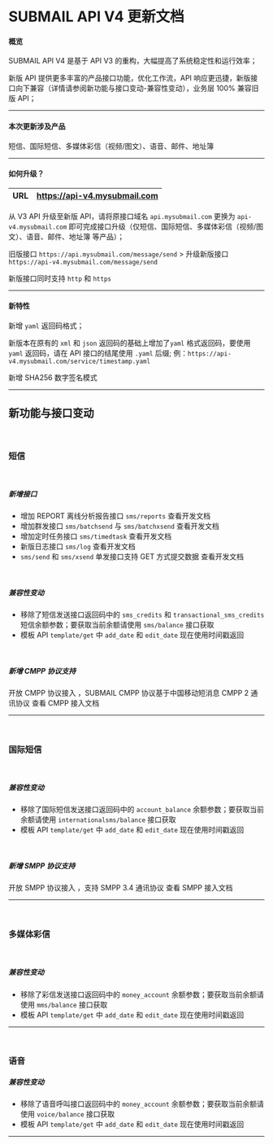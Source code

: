 # SUBMAIL API V4 更新文档



#### 概览

SUBMAIL API V4 是基于 API V3 的重构，大幅提高了系统稳定性和运行效率；

新版 API 提供更多丰富的产品接口功能，优化工作流，API 响应更迅捷，新版接口向下兼容（详情请参阅新功能与接口变动-兼容性变动），业务层 100% 兼容旧版 API；

------



#### 本次更新涉及产品

短信、国际短信、多媒体彩信（视频/图文）、语音、邮件、地址簿

------



#### 如何升级？

| URL  | https://api-v4.mysubmail.com |
| ---- | ---------------------------- |

从 V3 API 升级至新版 API，请将原接口域名 `api.mysubmail.com` 更换为 `api-v4.mysubmail.com` 即可完成接口升级（仅短信、国际短信、多媒体彩信（视频/图文）、语音、邮件、地址簿 等产品）；

旧版接口 `https://api.mysubmail.com/message/send`  > 升级新版接口  `https://api-v4.mysubmail.com/message/send`

新版接口同时支持 `http` 和 `https` 

------



#### 新特性

新增 `yaml` 返回码格式；

新版本在原有的 `xml` 和 `json` 返回码的基础上增加了`yaml` 格式返回码，要使用 `yaml` 返回码，请在 API 接口的结尾使用 `.yaml` 后缀; 例：`https://api-v4.mysubmail.com/service/timestamp.yaml`

新增 SHA256 数字签名模式





------



## 新功能与接口变动

<br>

### 短信

<br>

##### 新增接口

- 增加 REPORT 离线分析报告接口  `sms/reports`  查看开发文档
- 增加群发接口 `sms/batchsend` 与 `sms/batchxsend`  查看开发文档
- 增加定时任务接口 `sms/timedtask`  查看开发文档
- 新版日志接口 `sms/log` 查看开发文档
- `sms/send` 和 `sms/xsend` 单发接口支持 GET 方式提交数据  查看开发文档

<br>

##### 兼容性变动

- 移除了短信发送接口返回码中的 `sms_credits`  和 `transactional_sms_credits` 短信余额参数；要获取当前余额请使用 `sms/balance` 接口获取
- 模板 API `template/get` 中 `add_date` 和 `edit_date` 现在使用时间戳返回

<br>

##### 新增 CMPP 协议支持

开放 CMPP 协议接入 ，SUBMAIL CMPP 协议基于中国移动短消息 CMPP 2 通讯协议  查看 CMPP 接入文档

------

<br>

### 国际短信

<br>

##### 兼容性变动

- 移除了国际短信发送接口返回码中的 `account_balance`  余额参数；要获取当前余额请使用 `internationalsms/balance` 接口获取
- 模板 API `template/get` 中 `add_date` 和 `edit_date` 现在使用时间戳返回

<br>

##### 新增 SMPP 协议支持

开放 SMPP 协议接入 ，支持 SMPP 3.4 通讯协议  查看 SMPP 接入文档

------

<br>

### 多媒体彩信

<br>

##### 兼容性变动

- 移除了彩信发送接口返回码中的 `money_account`  余额参数；要获取当前余额请使用 `mms/balance` 接口获取
- 模板 API `template/get` 中 `add_date` 和 `edit_date` 现在使用时间戳返回

------

<br>



### 语音

##### 兼容性变动

- 移除了语音呼叫接口返回码中的 `money_account`  余额参数；要获取当前余额请使用 `voice/balance` 接口获取
- 模板 API `template/get` 中 `add_date` 和 `edit_date` 现在使用时间戳返回

------

